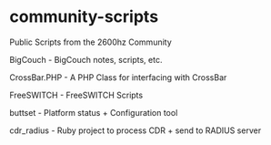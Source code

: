 community-scripts
=================

Public Scripts from the 2600hz Community


BigCouch		- BigCouch notes, scripts, etc.

CrossBar.PHP		- A PHP Class for interfacing with CrossBar

FreeSWITCH		- FreeSWITCH Scripts

buttset			- Platform status + Configuration tool

cdr_radius		- Ruby project to process CDR + send to RADIUS	server

